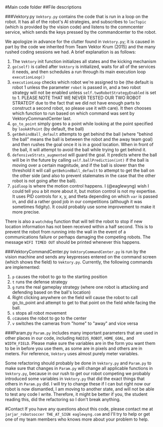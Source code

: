 #Main code folder
##File descriptions

###Vektory.py
`Vektory.py` contains the code that is run in a loop on the robot. It has all of the robot's AI strategies, 
and subscribes to `locTopic` (which is provided by the vision code) and listens to the commcenter service, which
sends the keys pressed by the commandcenter to the robot.

We apologize in advance for the clutter found in `Vektory.py`; it is caused in part by the code we inherited from 
Team Vektor Krum (2015) and the many rushed coding sessions we had. A brief explanation is as follows:

1. The `Vektory` init function initializes all states and the kicking mechanism
2. `go(self)` is called after `Vektory` is initialized, waits for all of the services it needs, and then schedules a run
through its main execution loop `executionLoop()`
3. `executionLoop` checks which robot we're assigned to be (the default is robot 1 unless the parameter `robot` is passed in,
and a two robot strategy will not be enabled unless `self.twoRobotStrategyEnabled` is set to 1. PLEASE NOTE THAT WE NEVER TESTED
OUR TWO ROBOT STRATEGY due to the fact that we did not have enough parts to construct a second robot, so please use it with care).
It then chooses which function to run based on which command was sent by VektoryCommandCenter last.
4. `go_to_point` simply goes to a point while looking at the point specified by `lookAtPoint` (by default, the ball)
5. `getBehindBall_default` attempts to get behind the ball (where "behind the ball" means the ball is between the robot and the away team
goal) and then rushes the goal once it is in a good location. When in front of the ball, it will attempt to avoid the ball while
trying to get behind it.
6. `defensiveStrats_augmented` will guard the goal. It predicts where the ball will be in the future by calling `self.ballPrediction(int)`
if the ball is moving over a certain magnitude, and if the ball is slower than the threshold it will call `getBehindBall_default`
to attempt to get the ball on the other side (and also to prevent stalemates in the case that the other robot is not going after
the ball). 
7. `pidloop` is where the motion control happens. I (@eaglewyng) wish I could tell you a bit more about it, but motion control is
not my expertise. It uses PID controls for x, y, and theta depending on which `var` is passed in, and did a rather good job in our 
competitions (although it was sometimes fidgity). It could probably use some improvement to make it more precise.

There is also a `watchdog` function that will tell the robot to stop if new location information has not been received within a half
second. This is to prevent the robot from running into the wall in the event of a communications failure or perhaps damaging the 
competing robots. The message `WIFI TIMED OUT` should be printed whenever this happens.

###VektoryCommandCenter.py
`VektoryCommandCenter.py` is run by the vision machine and sends any keypresses entered on the command screen (which shows the field)
to `Vektory.py`. Currently, the following commands are implemented:

1. `p` causes the robot to go to the starting position
2. `t` runs the defense strategy
3. `g` runs the real gameplay strategy (where one robot is attacking and defending based on the ball's location)
4. Right clicking anywhere on the field will cause the robot to call go_to_point and attempt to get to that point on the field while facing the ball. 
5. `s` stops all robot movement
6. `c`causes the robot to go to the center
7. `v` switches the cameras from "home" to "away" and vice versa

###Param.py
`Param.py` includes many important parameters that are used in other places in our code, including `RADIUS_ROBOT`, 
`HOME_GOAL`, and `WIDTH_FIELD`. Please make sure the variables are in the form you want them to be in before you
use them, as some are in pixels and others are in meters. For reference, `Vektory` uses almost purely meter variables.

Some refactoring should probably be done in `Vektory.py` and `Param.py` to make sure that changes in `Param.py` will 
change all applicable functions in `Vektory.py`, because in our rush to get our robot competing we probably introduced
some variables in `Vektory.py` that did the exact things that others in `Param.py` did. I will try to change these if I
can but right now our robot is now dismantled, I am moving to another state, and will not be able to test any code I write. 
Therefore, it might be better if you, the student reading this, did the refactoring so I don't break anything.

#Contact
If you have any questions about this code, please contact me at `jarjar_robotsoccer THE_AT_SIGN eaglewyng.com` and I'll try to help or get one of my team members who knows more about your problem to help.
